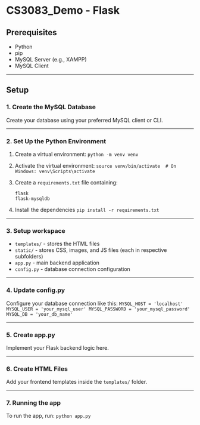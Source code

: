 # CS3083_Demo - Flask

## Prerequisites
- Python
- pip
- MySQL Server (e.g., XAMPP)
- MySQL Client

---

## Setup

### 1. Create the MySQL Database
Create your database using your preferred MySQL client or CLI.

---

### 2. Set Up the Python Environment

1. Create a virtual environment:
   ```python -m venv venv```

2. Activate the virtual environment:
   ```source venv/bin/activate  # On Windows: venv\Scripts\activate```

3. Create a `requirements.txt` file containing:
   ```
   flask
   flask-mysqldb
   ```

5. Install the dependencies
   ```pip install -r requirements.txt```

---

### 3. Setup workspace
 - `templates/` - stores the HTML files
 - `static/` - stores CSS, images, and JS files (each in respective subfolders)
 - `app.py` - main backend application
 - `config.py` - database connection configuration

---

### 4. Update config.py
Configure your database connection like this:
    ```
    MYSQL_HOST = 'localhost'
    MYSQL_USER = 'your_mysql_user'
    MYSQL_PASSWORD = 'your_mysql_password'
    MYSQL_DB = 'your_db_name'
    ```

---

### 5. Create app.py
Implement your Flask backend logic here.

---

### 6. Create HTML Files 
Add your frontend templates inside the `templates/` folder.

---

### 7. Running the app
To run the app, run: 
    ```python app.py```
